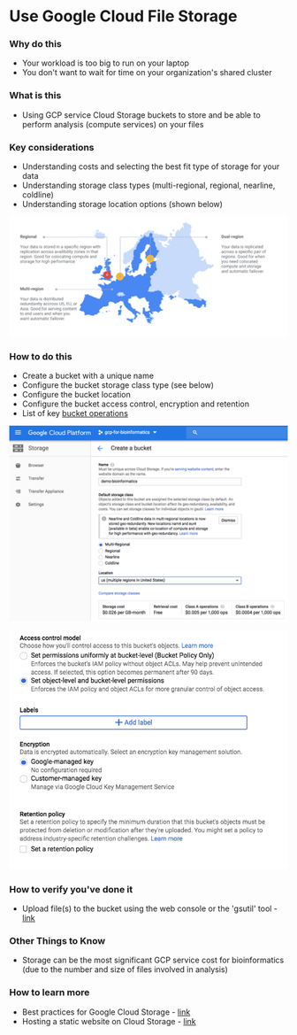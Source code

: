 # Use Google Cloud File Storage


### Why do this
 - Your workload is too big to run on your laptop
 - You don't want to wait for time on your organization's shared cluster


### What is this
 - Using GCP service Cloud Storage buckets to store and be able to perform analysis (compute services) on your files


### Key considerations
 - Understanding costs and selecting the best fit type of storage for your data
 - Understanding storage class types (multi-regional, regional, nearline, coldline)
 - Understanding storage location options (shown below)

 [![Cloud Storage regions](/images/regions.png)]()

### How to do this
 - Create a bucket with a unique name
 - Configure the bucket storage class type (see below)
 - Configure the bucket location 
 - Configure the bucket access control, encryption and retention
 - List of key [bucket operations](https://cloud.google.com/storage/docs/how-to)

 [![Cloud Storage types](/images/storage.png)]()

 [![Cloud Storage config](/images/bucket.png)]()


### How to verify you've done it
 - Upload file(s) to the bucket using the web console or the 'gsutil' tool - [link](https://cloud.google.com/storage/docs/gsutil)

### Other Things to Know
 - Storage can be the most significant GCP service cost for bioinformatics (due to the number and size of files involved in analysis)

### How to learn more
 - Best practices for Google Cloud Storage - [link](https://cloud.google.com/storage/docs/best-practices)
 - Hosting a static website on Cloud Storage - [link](https://cloud.google.com/storage/docs/hosting-static-website)